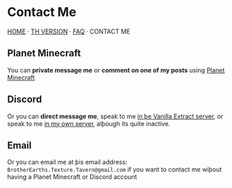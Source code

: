# Contact Me

[HOME](/) · [TH VERSION](th.html) · [FAQ](/faq) · CONTACT ME

## Planet Minecraft
You can **private message me** or **comment on one of my posts** using [Planet Minecraft](https://www.planetminecraft.com/member/brotherearth967_-ve/)

## Discord
Or you can **direct message me**, speak to me [in þe Vanilla Extract server](https://discord.gg/av85z28), or speak to me [in my own server](https://discord.gg/fg6R9Uj), alþough its quite inactive.

## Email
Or you can email me at þis email address: `BrotherEarths.Texture.Tavern@gmail.com` if you want to contact me wiþout having a Planet Minecraft or Discord account
